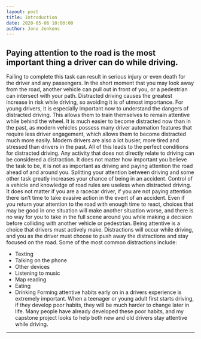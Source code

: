 ```yaml
---
layout: post
title: Introduction
date: 2020-05-06 10:00:00
author: Jono Jenkens
---
```

## Paying attention to the road is the most important thing a driver can do while driving.  
Failing to complete this task can result in serious injury or even death for the driver and any passengers.  In the short moment that you may look away from the road, another vehicle can pull out in front of you, or a pedestrian can intersect with your path.  Distracted driving causes the greatest increase in risk while driving, so avoiding it is of utmost importance.
For young drivers, it is especially important now to understand the dangers of distracted driving.  This allows them to train themselves to remain attentive while behind the wheel.  It is much easier to become distracted now than in the past, as modern vehicles possess many driver automation features that require less driver engagement, which allows them to become distracted much more easily.  Modern drivers are also a lot busier, more tired and stressed than drivers in the past.  All of this leads to the perfect conditions for distracted driving.
Any activity that does not directly relate to driving can be considered a distraction. It does not matter how important you believe the task to be, it is not as important as driving and paying attention the road ahead of and around you.  Splitting your attention between driving and some other task greatly increases your chance of being in an accident.
Control of a vehicle and knowledge of road rules are useless when distracted driving.  It does not matter if you are a racecar driver, if you are not paying attention there isn’t time to take evasive action in the event of an accident.  Even if you return your attention to the road with enough time to react, choices that may be good in one situation will make another situation worse, and there is no way for you to take in the full scene around you while making a decision before colliding with another vehicle or pedestrian.
Being attentive is a choice that drivers must actively make.  Distractions will occur while driving, and you as the driver must choose to push away the distractions and stay focused on the road.  Some of the most common distractions include:
* Texting
* Talking on the phone
* Other devices
* Listening to music
* Map reading
* Eating
* Drinking
Forming attentive habits early on in a drivers experience is extremely important.  When a teenager or young adult first starts driving, if they develop poor habits, they will be much harder to change later in life.  Many people have already developed these poor habits, and my capstone project looks to help both new and old drivers stay attentive while driving.

* * *